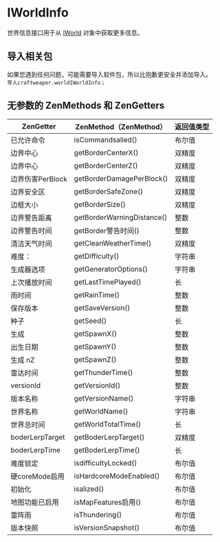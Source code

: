 # IWorldInfo

世界信息接口用于从 [IWorld](/Vanilla/World/IWorld/) 对象中获取更多信息。

## 导入相关包

如果您遇到任何问题，可能需要导入软件包，所以比抱歉更安全并添加导入。  
`导入craftweaper.worldIWorldInfo；`

## 无参数的 ZenMethods 和 ZenGetters

| ZenGetter       | ZenMethod（ZenMethod）       | 返回值类型 |
| --------------- | -------------------------- | ----- |
| 已允许命令           | isCommandsalled()          | 布尔值   |
| 边界中心            | getBorderCenterX()         | 双精度   |
| 边界中心            | getBorderCenterZ()         | 双精度   |
| 边界伤害PerBlock    | getBorderDamagePerBlock()  | 双精度   |
| 边界安全区           | getBorderSafeZone()        | 双精度   |
| 边框大小            | getBorderSize()            | 双精度   |
| 边界警告距离          | getBorderWarningDistance() | 整数    |
| 边界警告时间          | getBorder警告时间()            | 整数    |
| 清洁天气时间          | getCleanWeatherTime()      | 双精度   |
| 难度：             | getDifficulty()            | 字符串   |
| 生成器选项           | getGeneratorOptions()      | 字符串   |
| 上次播放时间          | getLastTimePlayed()        | 长     |
| 雨时间             | getRainTime()              | 整数    |
| 保存版本            | getSaveVersion()           | 整数    |
| 种子              | getSeed()                  | 长     |
| 生成              | getSpawnX()                | 整数    |
| 出生日期            | getSpawnY()                | 整数    |
| 生成 nZ           | getSpawnZ()                | 整数    |
| 雷达时间            | getThunderTime()           | 整数    |
| versionId       | getVersionId()             | 整数    |
| 版本名称            | getVersionName()           | 字符串   |
| 世界名称            | getWorldName()             | 字符串   |
| 世界总时间           | getWorldTotalTime()        | 长     |
| boderLerpTarget | getBoderLerpTarget()       | 双精度   |
| boderLerpTime   | getBoderLerpTime()         | 长     |
| 难度锁定            | isdifficultyLocked()       | 布尔值   |
| 硬coreMode启用     | isHardcoreModeEnabled()    | 布尔值   |
| 初始化             | isalized()                 | 布尔值   |
| 地图功能已启用         | isMapFeatures启用()          | 布尔值   |
| 雷阵雨             | isThundering()             | 布尔值   |
| 版本快照            | isVersionSnapshot()        | 布尔值   |